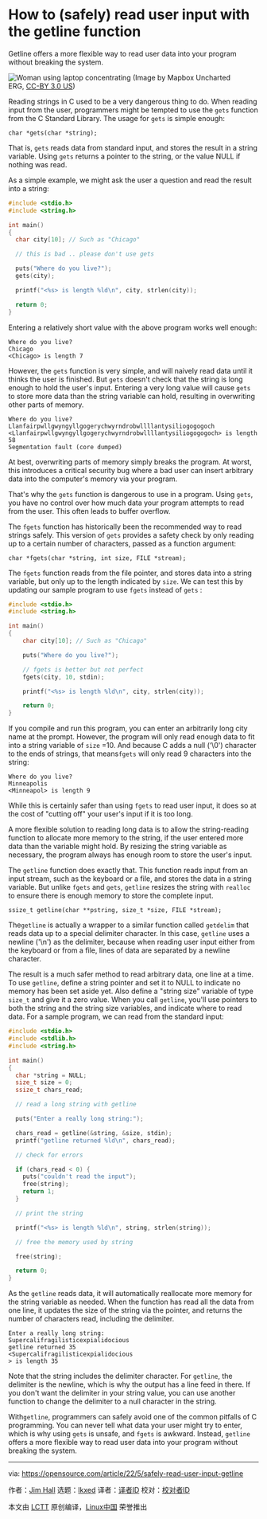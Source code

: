 [#]: subject: "How to (safely) read user input with the getline function"
[#]: via: "https://opensource.com/article/22/5/safely-read-user-input-getline"
[#]: author: "Jim Hall https://opensource.com/users/jim-hall"
[#]: collector: "lkxed"
[#]: translator: " "
[#]: reviewer: " "
[#]: publisher: " "
[#]: url: " "

How to (safely) read user input with the getline function
======
Getline offers a more flexible way to read user data into your program without breaking the system.

![Woman using laptop concentrating][1]
(Image by Mapbox Uncharted ERG, [CC-BY 3.0 US][2])

Reading strings in C used to be a very dangerous thing to do. When reading input from the user, programmers might be tempted to use the `gets` function from the C Standard Library. The usage for `gets` is simple enough:

`char *gets(char *string);`

That is, `gets` reads data from standard input, and stores the result in a string variable. Using `gets` returns a pointer to the string, or the value NULL if nothing was read.

As a simple example, we might ask the user a question and read the result into a string:

```c
#include <stdio.h>
#include <string.h>

int main()
{
  char city[10]; // Such as "Chicago"

  // this is bad .. please don't use gets

  puts("Where do you live?");
  gets(city);

  printf("<%s> is length %ld\n", city, strlen(city));

  return 0;
}
```

Entering a relatively short value with the above program works well enough:

```
Where do you live?
Chicago
<Chicago> is length 7
```

However, the `gets` function is very simple, and will naively read data until it thinks the user is finished. But `gets` doesn't check that the string is long enough to hold the user's input. Entering a very long value will cause `gets` to store more data than the string variable can hold, resulting in overwriting other parts of memory.

```
Where do you live?
Llanfairpwllgwyngyllgogerychwyrndrobwllllantysiliogogogoch
<Llanfairpwllgwyngyllgogerychwyrndrobwllllantysiliogogogoch> is length 58
Segmentation fault (core dumped)
```

At best, overwriting parts of memory simply breaks the program. At worst, this introduces a critical security bug where a bad user can insert arbitrary data into the computer's memory via your program.

That's why the `gets` function is dangerous to use in a program. Using `gets`, you have no control over how much data your program attempts to read from the user. This often leads to buffer overflow.

The `fgets` function has historically been the recommended way to read strings safely. This version of `gets` provides a safety check by only reading up to a certain number of characters, passed as a function argument:

`char *fgets(char *string, int size, FILE *stream);`

The `fgets` function reads from the file pointer, and stores data into a string variable, but only up to the length indicated by `size`. We can test this by updating our sample program to use `fgets` instead of `gets` :

```c
#include <stdio.h>
#include <string.h>

int main()
{
    char city[10]; // Such as "Chicago"

    puts("Where do you live?");

    // fgets is better but not perfect
    fgets(city, 10, stdin);

    printf("<%s> is length %ld\n", city, strlen(city));

    return 0;
}
```

If you compile and run this program, you can enter an arbitrarily long city name at the prompt. However, the program will only read enough data to fit into a string variable of `size` =10. And because C adds a null (‘\0') character to the ends of strings, that means`fgets` will only read 9 characters into the string:

```
Where do you live?
Minneapolis
<Minneapol> is length 9
```

While this is certainly safer than using `fgets` to read user input, it does so at the cost of "cutting off" your user's input if it is too long.

A more flexible solution to reading long data is to allow the string-reading function to allocate more memory to the string, if the user entered more data than the variable might hold. By resizing the string variable as necessary, the program always has enough room to store the user's input.

The `getline` function does exactly that. This function reads input from an input stream, such as the keyboard or a file, and stores the data in a string variable. But unlike `fgets` and `gets`, `getline` resizes the string with `realloc` to ensure there is enough memory to store the complete input.

`ssize_t getline(char **pstring, size_t *size, FILE *stream);`

The`getline` is actually a wrapper to a similar function called `getdelim` that reads data up to a special delimiter character. In this case, `getline` uses a newline ('\n') as the delimiter, because when reading user input either from the keyboard or from a file, lines of data are separated by a newline character.

The result is a much safer method to read arbitrary data, one line at a time. To use `getline`, define a string pointer and set it to NULL to indicate no memory has been set aside yet. Also define a "string size" variable of type `size_t` and give it a zero value. When you call `getline`, you'll use pointers to both the string and the string size variables, and indicate where to read data. For a sample program, we can read from the standard input:

```c
#include <stdio.h>
#include <stdlib.h>
#include <string.h>

int main()
{
  char *string = NULL;
  size_t size = 0;
  ssize_t chars_read;

  // read a long string with getline

  puts("Enter a really long string:");

  chars_read = getline(&string, &size, stdin);
  printf("getline returned %ld\n", chars_read);

  // check for errors

  if (chars_read < 0) {
    puts("couldn't read the input");
    free(string);
    return 1;
  }

  // print the string

  printf("<%s> is length %ld\n", string, strlen(string));

  // free the memory used by string

  free(string);

  return 0;
}
```

As the `getline` reads data, it will automatically reallocate more memory for the string variable as needed. When the function has read all the data from one line, it updates the size of the string via the pointer, and returns the number of characters read, including the delimiter.

```
Enter a really long string:
Supercalifragilisticexpialidocious
getline returned 35
<Supercalifragilisticexpialidocious
> is length 35
```

Note that the string includes the delimiter character. For `getline`, the delimiter is the newline, which is why the output has a line feed in there. If you don't want the delimiter in your string value, you can use another function to change the delimiter to a null character in the string.

With`getline`, programmers can safely avoid one of the common pitfalls of C programming. You can never tell what data your user might try to enter, which is why using `gets` is unsafe, and `fgets` is awkward. Instead, `getline` offers a more flexible way to read user data into your program without breaking the system.

--------------------------------------------------------------------------------

via: https://opensource.com/article/22/5/safely-read-user-input-getline

作者：[Jim Hall][a]
选题：[lkxed][b]
译者：[译者ID](https://github.com/译者ID)
校对：[校对者ID](https://github.com/校对者ID)

本文由 [LCTT](https://github.com/LCTT/TranslateProject) 原创编译，[Linux中国](https://linux.cn/) 荣誉推出

[a]: https://opensource.com/users/jim-hall
[b]: https://github.com/lkxed
[1]: https://opensource.com/sites/default/files/lead-images/lenovo-thinkpad-laptop-concentration-focus-windows-office.png
[2]: https://creativecommons.org/licenses/by/3.0/us/
